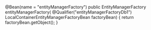 @Bean(name = "entityManagerFactory") public EntityManagerFactory entityManagerFactory( @Qualifier("entityManagerFactoryDb1") LocalContainerEntityManagerFactoryBean factoryBean) { return factoryBean.getObject(); }
